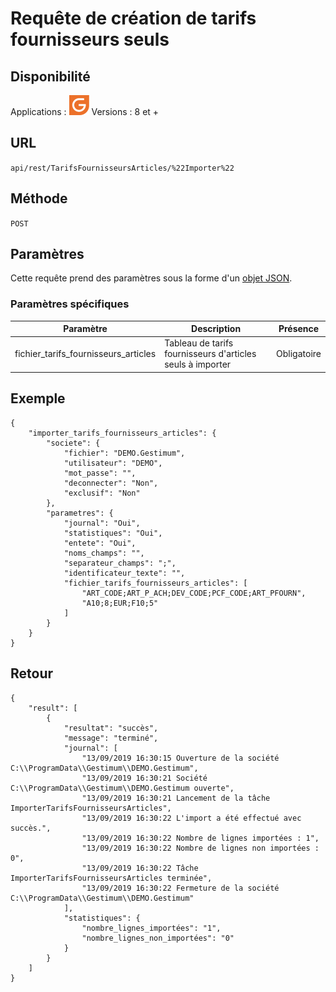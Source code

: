 # Requête de création de tarifs fournisseurs seuls


## Disponibilité


Applications : ![](../GestionCommerciale32.png)
Versions : 8 et +


## URL

``
api/rest/TarifsFournisseursArticles/%22Importer%22
``

## Méthode

``
POST
``

## Paramètres


Cette requête prend des paramètres sous la forme d'un [objet JSON](../ObjetJSONParametreRequetes.md).


### Paramètres spécifiques







| Paramètre | Description | Présence |
|---|---|---|
| fichier\_tarifs\_fournisseurs\_articles | Tableau de tarifs fournisseurs d'articles seuls à importer | Obligatoire |


## Exemple
````
{
    "importer_tarifs_fournisseurs_articles": {
        "societe": {
            "fichier": "DEMO.Gestimum",
            "utilisateur": "DEMO",
            "mot_passe": "",
            "deconnecter": "Non",
            "exclusif": "Non"
        },
        "parametres": {
            "journal": "Oui",
            "statistiques": "Oui",
            "entete": "Oui",
            "noms_champs": "",
            "separateur_champs": ";",
            "identificateur_texte": "",
            "fichier_tarifs_fournisseurs_articles": [
                "ART_CODE;ART_P_ACH;DEV_CODE;PCF_CODE;ART_PFOURN",
                "A10;8;EUR;F10;5"
            ]
        }
    }
}
````

## Retour
````
{
    "result": [
        {
            "resultat": "succès",
            "message": "terminé",
            "journal": [
                "13/09/2019 16:30:15 Ouverture de la société C:\\ProgramData\\Gestimum\\DEMO.Gestimum",
                "13/09/2019 16:30:21 Société C:\\ProgramData\\Gestimum\\DEMO.Gestimum ouverte",
                "13/09/2019 16:30:21 Lancement de la tâche ImporterTarifsFournisseursArticles",
                "13/09/2019 16:30:22 L'import a été effectué avec succès.",
                "13/09/2019 16:30:22 Nombre de lignes importées : 1",
                "13/09/2019 16:30:22 Nombre de lignes non importées : 0",
                "13/09/2019 16:30:22 Tâche ImporterTarifsFournisseursArticles terminée",
                "13/09/2019 16:30:22 Fermeture de la société C:\\ProgramData\\Gestimum\\DEMO.Gestimum"
            ],
            "statistiques": {
                "nombre_lignes_importées": "1",
                "nombre_lignes_non_importées": "0"
            }
        }
    ]
}
````